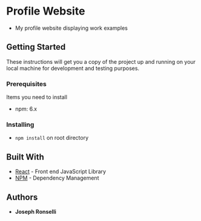 # Profile Website
* My profile website displaying work examples

## Getting Started

These instructions will get you a copy of the project up and running on your local machine for development and testing purposes.

### Prerequisites

Items you need to install

* npm: 6.x

### Installing

* ```npm install``` on root directory

## Built With

* [React](https://reactjs.org/) - Front end JavaScript Library
* [NPM](https://www.npmjs.com/get-npm) - Dependency Management

## Authors

* **Joseph Ronselli** 
